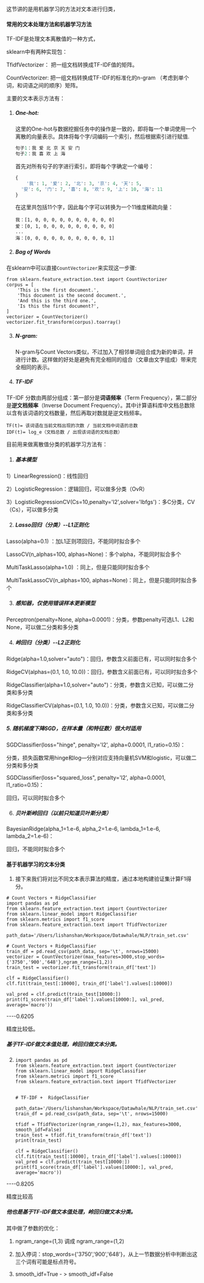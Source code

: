 

 这节讲的是用机器学习的方法对文本进行归类，

#### 常用的文本处理方法和机器学习方法

TF-IDF是处理文本离散值的一种方式，

 sklearn中有两种实现包：

TfidfVectorizer： 把一组文档转换成TF-IDF值的矩阵。

CountVectorizer: 把一组文档转换成TF-IDF的标准化的n-gram （考虑到单个词，和词语之间的顺序）矩阵。

主要的文本表示方法有：

1. ##### One-hot: 

   这里的One-hot与数据挖掘任务中的操作是一致的，即将每一个单词使用一个离散的向量表示。具体将每个字/词编码一个索引，然后根据索引进行赋值.

   ```python
   句子1：我 爱 北 京 天 安 门
   句子2：我 喜 欢 上 海
   ```

   首先对所有句子的字进行索引，即将每个字确定一个编号：

   ```python
   {
       '我': 1, '爱': 2, '北': 3, '京': 4, '天': 5,
     '安': 6, '门': 7, '喜': 8, '欢': 9, '上': 10, '海': 11
   }
   ```

   在这里共包括11个字，因此每个字可以转换为一个11维度稀疏向量：

   ```
   我：[1, 0, 0, 0, 0, 0, 0, 0, 0, 0, 0]
   爱：[0, 1, 0, 0, 0, 0, 0, 0, 0, 0, 0]
   ...
   海：[0, 0, 0, 0, 0, 0, 0, 0, 0, 0, 1]
   ```

2. ##### Bag of Words

在sklearn中可以直接`CountVectorizer`来实现这一步骤: 

```
from sklearn.feature_extraction.text import CountVectorizer
corpus = [
    'This is the first document.',
    'This document is the second document.',
    'And this is the third one.',
    'Is this the first document?',
]
vectorizer = CountVectorizer()
vectorizer.fit_transform(corpus).toarray()
```

3. ##### N-gram:

   N-gram与Count Vectors类似，不过加入了相邻单词组合成为新的单词，并进行计数。这样做的好处是避免有完全相同的组合（文章由文字组成）带来完全相同的表示。

4. ##### TF-IDF

TF-IDF 分数由两部分组成：第一部分是**词语频率**（Term Frequency），第二部分是**逆文档频率**（Inverse Document Frequency）。其中计算语料库中文档总数除以含有该词语的文档数量，然后再取对数就是逆文档频率。

```
TF(t)= 该词语在当前文档出现的次数 / 当前文档中词语的总数
IDF(t)= log_e（文档总数 / 出现该词语的文档总数）
```



目前用来做离散值分类的机器学习方法有：

1. ##### 基本模型

1）LinearRegression()：线性回归

2）LogisticRegression：逻辑回归，可以做多分类（OvR）

3）LogisticRegressionCV(Cs=10,penalty='l2',solver='lbfgs')：多C分类，CV（Cs），可以做多分类

2. ##### Lasso回归（分类）--L1正则化

Lasso(alpha=0.1) ：加L1正则项回归，不能同时拟合多个

LassoCV(n_alphas=100, alphas=None)：多个alpha，不能同时拟合多个

MultiTaskLasso(alpha=1.0) ：同上，但是只能同时拟合多个

MultiTaskLassoCV(n_alphas=100, alphas=None)：同上，但是只能同时拟合多个

3. ##### 感知器，仅使用错误样本更新模型

Perceptron(penalty=None, alpha=0.0001)：分类，参数penalty可选L1、L2和None，可以做二分类和多分类

4. ##### 岭回归（分类）--L2正则化

Ridge(alpha=1.0,solver="auto")：回归，参数含义前面已有，可以同时拟合多个

RidgeCV(alphas=(0.1, 1.0, 10.0))：回归，参数含义前面已有，可以同时拟合多个

RidgeClassifier(alpha=1.0,solver="auto")：分类，参数含义已知，可以做二分类和多分类

RidgeClassifierCV(alphas=(0.1, 1.0, 10.0))：分类，参数含义已知，可以做二分类和多分类

##### 5. 随机梯度下降SGD，在样本量（和特征数）很大时适用

SGDClassifier(loss="hinge", penalty='l2', alpha=0.0001, l1_ratio=0.15)：

分类，损失函数常用hinge和log—分别对应支持向量机SVM和logistic，可以做二分类和多分类

SGDClassifier(loss="squared_loss", penalty='l2', alpha=0.0001, l1_ratio=0.15)：

回归，可以同时拟合多个

6. ##### 贝叶斯岭回归（以前只知道贝叶斯分类）

BayesianRidge(alpha_1=1.e-6, alpha_2=1.e-6, lambda_1=1.e-6, lambda_2=1.e-6)：

回归，不能同时拟合多个



#### 基于机器学习的文本分类

1. 接下来我们将对比不同文本表示算法的精度，通过本地构建验证集计算F1得分。

```
# Count Vectors + RidgeClassifier
import pandas as pd
from sklearn.feature_extraction.text import CountVectorizer
from sklearn.linear_model import RidgeClassifier
from sklearn.metrics import f1_score
from sklearn.feature_extraction.text import TfidfVectorizer

path_data='/Users/lishanshan/Workspace/Datawhale/NLP/train_set.csv'

# Count Vectors + RidgeClassifier
train_df = pd.read_csv(path_data, sep='\t', nrows=15000)
vectorizer = CountVectorizer(max_features=3000,stop_words={'3750','900','648'},ngram_range=(1,2))
train_test = vectorizer.fit_transform(train_df['text'])

clf = RidgeClassifier()
clf.fit(train_test[:10000], train_df['label'].values[:10000])

val_pred = clf.predict(train_test[10000:])
print(f1_score(train_df['label'].values[10000:], val_pred, average='macro'))
```

----0.6205

精度比较低。

##### 基于TF-IDF做文本值处理，岭回归做文本分类。

2. ```
   import pandas as pd
   from sklearn.feature_extraction.text import CountVectorizer
   from sklearn.linear_model import RidgeClassifier
   from sklearn.metrics import f1_score
   from sklearn.feature_extraction.text import TfidfVectorizer
   
   
   # TF-IDF +  RidgeClassifier
   
   path_data='/Users/lishanshan/Workspace/Datawhale/NLP/train_set.csv'
   train_df = pd.read_csv(path_data, sep='\t', nrows=15000)
   
   tfidf = TfidfVectorizer(ngram_range=(1,2), max_features=3000, smooth_idf=False)
   train_test = tfidf.fit_transform(train_df['text'])
   print(train_test)
   
   clf = RidgeClassifier()
   clf.fit(train_test[:10000], train_df['label'].values[:10000])
   val_pred = clf.predict(train_test[10000:])
   print(f1_score(train_df['label'].values[10000:], val_pred, average='macro'))
   ```

----0.8205

精度比较高

##### 他也是基于TF-IDF做文本值处理，岭回归做文本分类。

其中做了参数的优化：

1. ngram_range=(1,3) 调成 ngram_range=(1,2)

2. 加入停词：stop_words={'3750','900','648'}，从上一节数据分析中判断出这三个词有可能是标点符号。
3. smooth_idf=True - > smooth_idf=False
